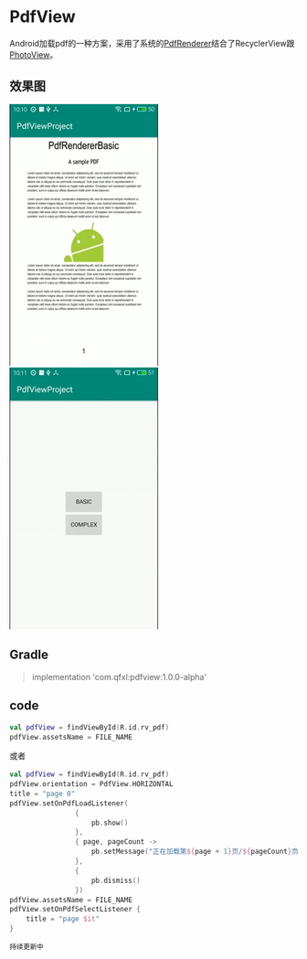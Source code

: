 # PdfView
 
Android加载pdf的一种方案，采用了系统的[PdfRenderer][1]结合了RecyclerView跟[PhotoView][2]。

## 效果图
![此处输入图片的描述][3]
![此处输入图片的描述][4]
## Gradle
> implementation 'com.qfxl:pdfview:1.0.0-alpha'

## code
```kotlin
val pdfView = findViewById(R.id.rv_pdf)
pdfView.assetsName = FILE_NAME
```

或者

```kotlin
val pdfView = findViewById(R.id.rv_pdf)
pdfView.orientation = PdfView.HORIZONTAL
title = "page 0"
pdfView.setOnPdfLoadListener(
                {
                    pb.show()
                },
                { page, pageCount ->
                    pb.setMessage("正在加载第${page + 1}页/${pageCount}页")
                },
                {
                    pb.dismiss()
                })
pdfView.assetsName = FILE_NAME
pdfView.setOnPdfSelectListener {
    title = "page $it"
}
```

`持续更新中`


  [1]: https://developer.android.google.cn/reference/android/graphics/pdf/PdfRenderer
  [2]: https://github.com/chrisbanes/PhotoViewerence/android/graphics/pdf/PdfRenderer
  [3]: https://github.com/qfxl/PdfView/blob/master/gif/basic.gif
  [4]: https://github.com/qfxl/PdfView/blob/master/gif/complex.gif
